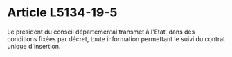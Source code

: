 # Article L5134-19-5

Le président du conseil départemental transmet à l'Etat, dans des conditions fixées par décret, toute information permettant le suivi du contrat unique d'insertion.